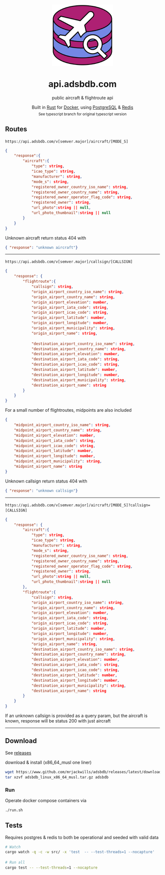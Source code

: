 <p align="center">
 <img src='./.github/logo.svg' width='200px'/>
</p>

<p align="center">
 <h1 align="center">api.adsbdb.com</h1>
</p>

<p align="center">
	public aircraft & flightroute api
</p>

<p align="center">
	Built in <a href='https://www.rust-lang.org/' target='_blank' rel='noopener noreferrer'>Rust</a>
	for <a href='https://www.docker.com/' target='_blank' rel='noopener noreferrer'>Docker</a>,
	using <a href='https://www.postgresql.org/' target='_blank' rel='noopener noreferrer'>PostgreSQL</a>
	& <a href='https://www.redis.io/' target='_blank' rel='noopener noreferrer'>Redis</a> 
	<br>
	<sub> See typescript branch for original typescript version</sub>
</p>


## Routes

```https://api.adsbdb.com/v[semver.major]/aircraft/[MODE_S]```
```json
{
	"response":{
		"aircraft":{
			"type": string,
			"icao_type": string,
			"manufacturer": string,
			"mode_s": string,
			"registered_owner_country_iso_name": string,
			"registered_owner_country_name": string,
			"registered_owner_operator_flag_code": string,
			"registered_owner": string,
			"url_photo":string || null,
			"url_photo_thumbnail":string || null
		}
	}
}

```

Unknown aircraft return status 404 with
```json
{ "response": "unknown aircraft"}
```
---

```https://api.adsbdb.com/v[semver.major]/callsign/[CALLSIGN]```
```json
{
	"response": {
		"flightroute":{
			"callsign": string,
			"origin_airport_country_iso_name": string,
			"origin_airport_country_name": string,
			"origin_airport_elevation": number,
			"origin_airport_iata_code": string,
			"origin_airport_icao_code": string,
			"origin_airport_latitude": number,
			"origin_airport_longitude": number,
			"origin_airport_municipality": string,
			"origin_airport_name": string,

			"destination_airport_country_iso_name": string,
			"destination_airport_country_name": string,
			"destination_airport_elevation": number,
			"destination_airport_iata_code": string,
			"destination_airport_icao_code": string,
			"destination_airport_latitude": number,
			"destination_airport_longitude": number,
			"destination_airport_municipality": string,
			"destination_airport_name": string
		}
	}
}
```

For a small number of flightroutes, midpoints are also included
```json
{
	"midpoint_airport_country_iso_name": string,
	"midpoint_airport_country_name": string,
	"midpoint_airport_elevation": number,
	"midpoint_airport_iata_code": string,
	"midpoint_airport_icao_code": string,
	"midpoint_airport_latitude": number,
	"midpoint_airport_longitude": number,
	"midpoint_airport_municipality": string,
	"midpoint_airport_name": string
}
```

Unknown callsign return status 404 with
```json
{ "response": "unknown callsign"}
```
---

```https://api.adsbdb.com/v[semver.major]/aircraft/[MODE_S]?callsign=[CALLSIGN]``` 

```json
{
	"response": {
		"aircraft":{
			"type": string,
			"icao_type": string,
			"manufacturer": string,
			"mode_s": string,
			"registered_owner_country_iso_name": string,
			"registered_owner_country_name": string,
			"registered_owner_operator_flag_code": string,
			"registered_owner": string,
			"url_photo":string || null,
			"url_photo_thumbnail":string || null
		},
		"flightroute":{
			"callsign": string,
			"origin_airport_country_iso_name": string,
			"origin_airport_country_name": string,
			"origin_airport_elevation": number,
			"origin_airport_iata_code": string,
			"origin_airport_icao_code": string,
			"origin_airport_latitude": number,
			"origin_airport_longitude": number,
			"origin_airport_municipality": string,
			"origin_airport_name": string,
			"destination_airport_country_iso_name": string,
			"destination_airport_country_name": string,
			"destination_airport_elevation": number,
			"destination_airport_iata_code": string,
			"destination_airport_icao_code": string,
			"destination_airport_latitude": number,
			"destination_airport_longitude": number,
			"destination_airport_municipality": string,
			"destination_airport_name": string
		}
	}
}
```

If an unknown callsign is provided as a query param, but the aircraft is known, response will be status 200 with just aircraft

---

## Download

See <a href="https://github.com/mrjackwills/adsbdb/releases" target='_blank' rel='noopener noreferrer'>releases</a>

download & install (x86_64_musl one liner)

```bash
wget https://www.github.com/mrjackwills/adsbdb/releases/latest/download/adsbdb_linux_x86_64_musl.tar.gz &&
tar xzvf adsbdb_linux_x86_64_musl.tar.gz adsbdb
```

### Run

Operate docker compose containers via

```bash
./run.sh
```

## Tests

Requires postgres & redis to both be operational and seeded with valid data

```bash
# Watch
cargo watch -q -c -w src/ -x 'test  -- --test-threads=1 --nocapture'

# Run all 
cargo test -- --test-threads=1 --nocapture
```